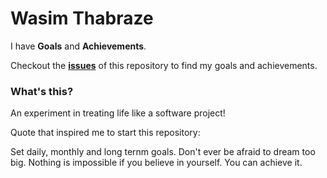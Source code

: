 Wasim Thabraze
===============

I have <b>Goals</b> and <b>Achievements</b>.


Checkout the <a href="https://github.com/waseem18/Life/issues"><b>issues</b></a> of this repository to find my goals and achievements.



<h3>What's this?</h3>


An experiment in treating life like a software project!


Quote that inspired me to start this repository:

Set daily, monthly and long ternm goals. Don't ever be afraid to dream too big. Nothing is impossible if you believe in yourself. You can achieve it.
